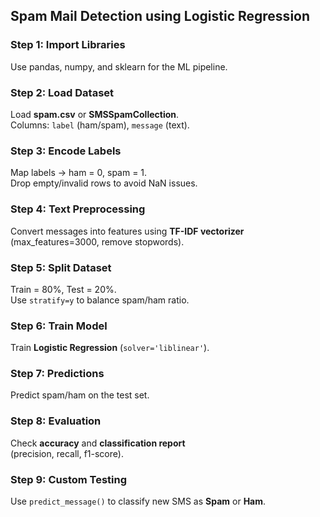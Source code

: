 ##  Spam Mail Detection using Logistic Regression

### Step 1: Import Libraries
Use pandas, numpy, and sklearn for the ML pipeline.

### Step 2: Load Dataset
Load **spam.csv** or **SMSSpamCollection**.  
Columns: `label` (ham/spam), `message` (text).

### Step 3: Encode Labels
Map labels → ham = 0, spam = 1.  
Drop empty/invalid rows to avoid NaN issues.

### Step 4: Text Preprocessing
Convert messages into features using **TF-IDF vectorizer**  
(max_features=3000, remove stopwords).

### Step 5: Split Dataset
Train = 80%, Test = 20%.  
Use `stratify=y` to balance spam/ham ratio.

### Step 6: Train Model
Train **Logistic Regression** (`solver='liblinear'`).

### Step 7: Predictions
Predict spam/ham on the test set.

### Step 8: Evaluation
Check **accuracy** and **classification report**  
(precision, recall, f1-score).

### Step 9: Custom Testing
Use `predict_message()` to classify new SMS as **Spam** or **Ham**.

